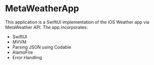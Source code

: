 # MetaWeatherApp
This application is a SwiftUI implementation of the iOS Weather app via MetaWeather API.
The app incorporates:

- SwiftUI
- MVVM
- Parsing JSON using Codable
- AlamoFire
- Error Handling

